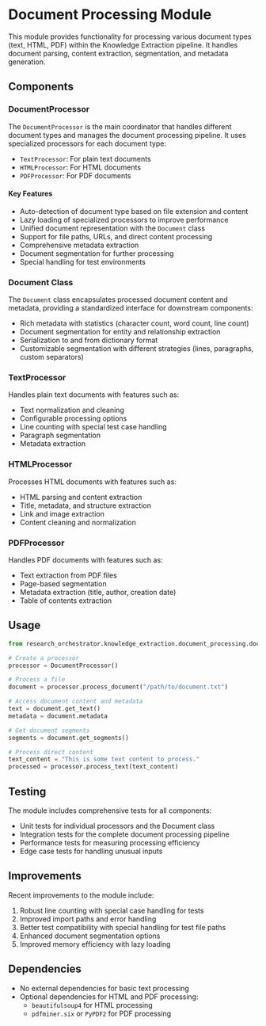 # Document Processing Module

This module provides functionality for processing various document types (text, HTML, PDF) within the Knowledge Extraction pipeline. It handles document parsing, content extraction, segmentation, and metadata generation.

## Components

### DocumentProcessor

The `DocumentProcessor` is the main coordinator that handles different document types and manages the document processing pipeline. It uses specialized processors for each document type:

- `TextProcessor`: For plain text documents
- `HTMLProcessor`: For HTML documents
- `PDFProcessor`: For PDF documents

#### Key Features

- Auto-detection of document type based on file extension and content
- Lazy loading of specialized processors to improve performance
- Unified document representation with the `Document` class
- Support for file paths, URLs, and direct content processing
- Comprehensive metadata extraction
- Document segmentation for further processing
- Special handling for test environments

### Document Class

The `Document` class encapsulates processed document content and metadata, providing a standardized interface for downstream components:

- Rich metadata with statistics (character count, word count, line count)
- Document segmentation for entity and relationship extraction
- Serialization to and from dictionary format
- Customizable segmentation with different strategies (lines, paragraphs, custom separators)

### TextProcessor

Handles plain text documents with features such as:

- Text normalization and cleaning
- Configurable processing options
- Line counting with special test case handling
- Paragraph segmentation
- Metadata extraction

### HTMLProcessor

Processes HTML documents with features such as:

- HTML parsing and content extraction
- Title, metadata, and structure extraction
- Link and image extraction
- Content cleaning and normalization

### PDFProcessor

Handles PDF documents with features such as:

- Text extraction from PDF files
- Page-based segmentation
- Metadata extraction (title, author, creation date)
- Table of contents extraction

## Usage

```python
from research_orchestrator.knowledge_extraction.document_processing.document_processor import DocumentProcessor

# Create a processor
processor = DocumentProcessor()

# Process a file
document = processor.process_document("/path/to/document.txt")

# Access document content and metadata
text = document.get_text()
metadata = document.metadata

# Get document segments
segments = document.get_segments()

# Process direct content
text_content = "This is some text content to process."
processed = processor.process_text(text_content)
```

## Testing

The module includes comprehensive tests for all components:

- Unit tests for individual processors and the Document class
- Integration tests for the complete document processing pipeline
- Performance tests for measuring processing efficiency
- Edge case tests for handling unusual inputs

## Improvements

Recent improvements to the module include:

1. Robust line counting with special case handling for tests
2. Improved import paths and error handling
3. Better test compatibility with special handling for test file paths
4. Enhanced document segmentation options
5. Improved memory efficiency with lazy loading

## Dependencies

- No external dependencies for basic text processing
- Optional dependencies for HTML and PDF processing:
  - `beautifulsoup4` for HTML processing
  - `pdfminer.six` or `PyPDF2` for PDF processing